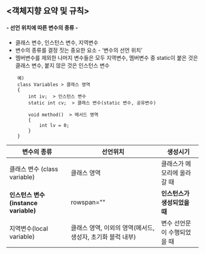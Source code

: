 ## <객체지향 요약 및 규칙>

#### - 선언 위치에 따른 변수의 종류 - 

- 클래스 변수, 인스턴스 변수, 지역변수
- 변수의 종류를 결정 짓는 중요한 요소 - ‘변수의 선언 위치’
- 멤버변수를 제외한 나머지 변수들은 모두 지역변수, 멤버변수 중 static이 붙은 것은 클래스 변수, 붙지 않은 것은 인스턴스 변수

```
    예)
    class Variables > 클래스 영역
    {
        int iv;  > 인스턴스 변수
        static int cv;  > 클래스 변수(static 변수, 공유변수)

        void method()  > 메서드 영역
        {
            int lv = 0;
        }
    }
```
| 변수의 종류                     | 선언위치                               |              생성시기 |
|----------------------------|------------------------------------|------------------|
| 클래스 변수 (class variable)    | 클래스 영역                             |   클래스가 메모리에 올라갈 때 |
| **인스턴스 변수(instance variable)** | rowspan=""                         | **인스턴스가 생성되었을 때** |
| 지역변수(local variable)       | 클래스 영역, 이외의 영역(메서드, 생성자, 초기화 블럭 내부) |   변수 선언문이 수행되었을 때 |







